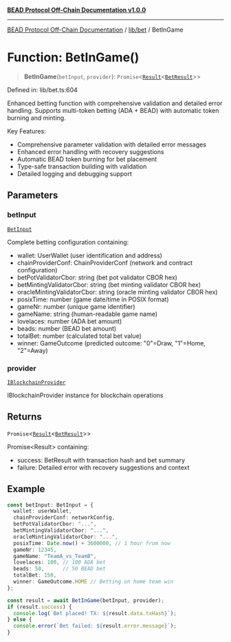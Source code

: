 [**BEAD Protocol Off-Chain Documentation v1.0.0**](../../../README.md)

***

[BEAD Protocol Off-Chain Documentation](../../../modules.md) / [lib/bet](../README.md) / BetInGame

# Function: BetInGame()

> **BetInGame**(`betInput`, `provider`): `Promise`\<[`Result`](../../../utils/cstypes/type-aliases/Result.md)\<[`BetResult`](../interfaces/BetResult.md)\>\>

Defined in: lib/bet.ts:604

Enhanced betting function with comprehensive validation and detailed error handling.
Supports multi-token betting (ADA + BEAD) with automatic token burning and minting.

Key Features:
- Comprehensive parameter validation with detailed error messages
- Enhanced error handling with recovery suggestions
- Automatic BEAD token burning for bet placement
- Type-safe transaction building with validation
- Detailed logging and debugging support

## Parameters

### betInput

[`BetInput`](../../../utils/cstypes/interfaces/BetInput.md)

Complete betting configuration containing:
  - wallet: UserWallet (user identification and address)
  - chainProviderConf: ChainProviderConf (network and contract configuration)
  - betPotValidatorCbor: string (bet pot validator CBOR hex)
  - betMintingValidatorCbor: string (bet minting validator CBOR hex)
  - oracleMintingValidatorCbor: string (oracle minting validator CBOR hex)
  - posixTime: number (game date/time in POSIX format)
  - gameNr: number (unique game identifier)
  - gameName: string (human-readable game name)
  - lovelaces: number (ADA bet amount)
  - beads: number (BEAD bet amount)
  - totalBet: number (calculated total bet value)
  - winner: GameOutcome (predicted outcome: "0"=Draw, "1"=Home, "2"=Away)

### provider

[`IBlockchainProvider`](../../../providers/IBlockchainProvider/interfaces/IBlockchainProvider.md)

IBlockchainProvider instance for blockchain operations

## Returns

`Promise`\<[`Result`](../../../utils/cstypes/type-aliases/Result.md)\<[`BetResult`](../interfaces/BetResult.md)\>\>

Promise<Result<BetResult>> containing:
  - success: BetResult with transaction hash and bet summary
  - failure: Detailed error with recovery suggestions and context

## Example

```typescript
const betInput: BetInput = {
  wallet: userWallet,
  chainProviderConf: networkConfig,
  betPotValidatorCbor: "...",
  betMintingValidatorCbor: "...",
  oracleMintingValidatorCbor: "...",
  posixTime: Date.now() + 3600000, // 1 hour from now
  gameNr: 12345,
  gameName: "TeamA_vs_TeamB",
  lovelaces: 100, // 100 ADA bet
  beads: 50,      // 50 BEAD bet
  totalBet: 150,
  winner: GameOutcome.HOME // Betting on home team win
};

const result = await BetInGame(betInput, provider);
if (result.success) {
  console.log(`Bet placed! TX: ${result.data.txHash}`);
} else {
  console.error(`Bet failed: ${result.error.message}`);
}
```
